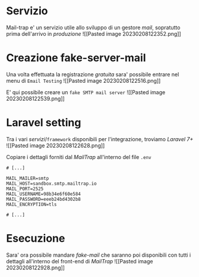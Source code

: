 # Servizio
Mail-trap e' un servizio utile allo sviluppo di un gestore *mail*, sopratutto prima dell'arrivo in *produzione*
![[Pasted image 20230208122352.png]]

# Creazione fake-server-mail
Una volta effettuata la registrazione *gratuita* sara' possibile entrare nel menu di `Email Testing`
![[Pasted image 20230208122516.png]]

E' qui possibile creare un `fake SMTP mail server`
![[Pasted image 20230208122539.png]]

# Laravel setting
Tra i vari *servizi*/`framework` disponibili per l'integrazione, troviamo *Laravel 7+*
![[Pasted image 20230208122628.png]]

Copiare i dettagli forniti dal *MailTrap* all'interno del file `.env`
```properties
# [...]

MAIL_MAILER=smtp
MAIL_HOST=sandbox.smtp.mailtrap.io
MAIL_PORT=2525
MAIL_USERNAME=98b34e6f60e584
MAIL_PASSWORD=eeeb24bd4302b8
MAIL_ENCRYPTION=tls

# [...]
```

# Esecuzione
Sara' ora possibile mandare *fake-mail* che saranno poi disponibili con tutti i dettagli all'interno del front-end di *MailTrap*
![[Pasted image 20230208122928.png]]